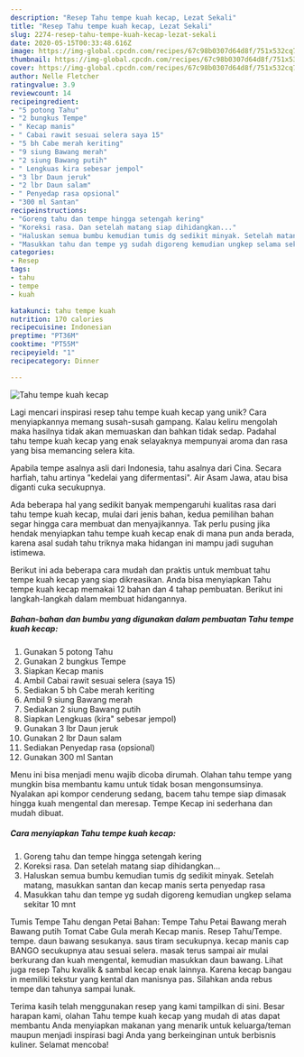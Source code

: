 ```yaml
---
description: "Resep Tahu tempe kuah kecap, Lezat Sekali"
title: "Resep Tahu tempe kuah kecap, Lezat Sekali"
slug: 2274-resep-tahu-tempe-kuah-kecap-lezat-sekali
date: 2020-05-15T00:33:48.616Z
image: https://img-global.cpcdn.com/recipes/67c98b0307d64d8f/751x532cq70/tahu-tempe-kuah-kecap-foto-resep-utama.jpg
thumbnail: https://img-global.cpcdn.com/recipes/67c98b0307d64d8f/751x532cq70/tahu-tempe-kuah-kecap-foto-resep-utama.jpg
cover: https://img-global.cpcdn.com/recipes/67c98b0307d64d8f/751x532cq70/tahu-tempe-kuah-kecap-foto-resep-utama.jpg
author: Nelle Fletcher
ratingvalue: 3.9
reviewcount: 14
recipeingredient:
- "5 potong Tahu"
- "2 bungkus Tempe"
- " Kecap manis"
- " Cabai rawit sesuai selera saya 15"
- "5 bh Cabe merah keriting"
- "9 siung Bawang merah"
- "2 siung Bawang putih"
- " Lengkuas kira sebesar jempol"
- "3 lbr Daun jeruk"
- "2 lbr Daun salam"
- " Penyedap rasa opsional"
- "300 ml Santan"
recipeinstructions:
- "Goreng tahu dan tempe hingga setengah kering"
- "Koreksi rasa. Dan setelah matang siap dihidangkan..."
- "Haluskan semua bumbu kemudian tumis dg sedikit minyak. Setelah matang, masukkan santan dan kecap manis serta penyedap rasa"
- "Masukkan tahu dan tempe yg sudah digoreng kemudian ungkep selama sekitar 10 mnt"
categories:
- Resep
tags:
- tahu
- tempe
- kuah

katakunci: tahu tempe kuah 
nutrition: 170 calories
recipecuisine: Indonesian
preptime: "PT36M"
cooktime: "PT55M"
recipeyield: "1"
recipecategory: Dinner

---
```



![Tahu tempe kuah kecap](https://img-global.cpcdn.com/recipes/67c98b0307d64d8f/751x532cq70/tahu-tempe-kuah-kecap-foto-resep-utama.jpg)

Lagi mencari inspirasi resep tahu tempe kuah kecap yang unik? Cara menyiapkannya memang susah-susah gampang. Kalau keliru mengolah maka hasilnya tidak akan memuaskan dan bahkan tidak sedap. Padahal tahu tempe kuah kecap yang enak selayaknya mempunyai aroma dan rasa yang bisa memancing selera kita.

Apabila tempe asalnya asli dari Indonesia, tahu asalnya dari Cina. Secara harfiah, tahu artinya &#34;kedelai yang difermentasi&#34;. Air Asam Jawa, atau bisa diganti cuka secukupnya.

Ada beberapa hal yang sedikit banyak mempengaruhi kualitas rasa dari tahu tempe kuah kecap, mulai dari jenis bahan, kedua pemilihan bahan segar hingga cara membuat dan menyajikannya. Tak perlu pusing jika hendak menyiapkan tahu tempe kuah kecap enak di mana pun anda berada, karena asal sudah tahu triknya maka hidangan ini mampu jadi suguhan istimewa.


Berikut ini ada beberapa cara mudah dan praktis untuk membuat tahu tempe kuah kecap yang siap dikreasikan. Anda bisa menyiapkan Tahu tempe kuah kecap memakai 12 bahan dan 4 tahap pembuatan. Berikut ini langkah-langkah dalam membuat hidangannya.

<!--inarticleads1-->

##### Bahan-bahan dan bumbu yang digunakan dalam pembuatan Tahu tempe kuah kecap:

1. Gunakan 5 potong Tahu
1. Gunakan 2 bungkus Tempe
1. Siapkan  Kecap manis
1. Ambil  Cabai rawit sesuai selera (saya 15)
1. Sediakan 5 bh Cabe merah keriting
1. Ambil 9 siung Bawang merah
1. Sediakan 2 siung Bawang putih
1. Siapkan  Lengkuas (kira&#34; sebesar jempol)
1. Gunakan 3 lbr Daun jeruk
1. Gunakan 2 lbr Daun salam
1. Sediakan  Penyedap rasa (opsional)
1. Gunakan 300 ml Santan


Menu ini bisa menjadi menu wajib dicoba dirumah. Olahan tahu tempe yang mungkin bisa membantu kamu untuk tidak bosan mengonsumsinya. Nyalakan api kompor cenderung sedang, bacem tahu tempe siap dimasak hingga kuah mengental dan meresap. Tempe Kecap ini sederhana dan mudah dibuat. 

<!--inarticleads2-->

##### Cara menyiapkan Tahu tempe kuah kecap:

1. Goreng tahu dan tempe hingga setengah kering
1. Koreksi rasa. Dan setelah matang siap dihidangkan...
1. Haluskan semua bumbu kemudian tumis dg sedikit minyak. Setelah matang, masukkan santan dan kecap manis serta penyedap rasa
1. Masukkan tahu dan tempe yg sudah digoreng kemudian ungkep selama sekitar 10 mnt


Tumis Tempe Tahu dengan Petai Bahan: Tempe Tahu Petai Bawang merah Bawang putih Tomat Cabe Gula merah Kecap manis. Resep Tahu/Tempe. tempe. daun bawang sesukanya. saus tiram secukupnya. kecap manis cap BANGO secukupnya atau sesuai selera. masak terus sampai air mulai berkurang dan kuah mengental, kemudian masukkan daun bawang. Lihat juga resep Tahu kwalik &amp; sambal kecap enak lainnya. Karena kecap bangau in memiliki tekstur yang kental dan manisnya pas. Silahkan anda rebus tempe dan tahunya sampai lunak. 

Terima kasih telah menggunakan resep yang kami tampilkan di sini. Besar harapan kami, olahan Tahu tempe kuah kecap yang mudah di atas dapat membantu Anda menyiapkan makanan yang menarik untuk keluarga/teman maupun menjadi inspirasi bagi Anda yang berkeinginan untuk berbisnis kuliner. Selamat mencoba!
